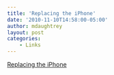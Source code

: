 ```yaml
---
title: 'Replacing the iPhone'
date: '2010-11-10T14:58:00-05:00'
author: mdaughtrey
layout: post
categories:
    - Links
---
```


[Replacing the iPhone](http://www.reghardware.com/2010/11/10/replacing_the_iphone/)
